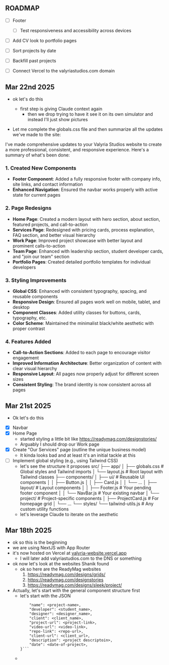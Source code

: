 ## ROADMAP

- [ ] Footer

    - [ ] Test responsiveness and accessibility across devices
- [ ] Add CV look to portfolio pages
- [ ] Sort projects by date 
- [ ] Backfill past projects
- [ ] Connect Vercel to the valyriastudios.com domain

## Mar 22nd 2025

- ok let's do this
    - first step is giving Claude context again
        - then we drop trying to have it see it on its own simulator and instead I'll just show pictures

- Let me complete the globals.css file and then summarize all the updates we've made to the site:

I've made comprehensive updates to your Valyria Studios website to create a more professional, consistent, and responsive experience. Here's a summary of what's been done:

### 1. Created New Components
- **Footer Component**: Added a fully responsive footer with company info, site links, and contact information
- **Enhanced Navigation**: Ensured the navbar works properly with active state for current pages

### 2. Page Redesigns
- **Home Page**: Created a modern layout with hero section, about section, featured projects, and call-to-action
- **Services Page**: Redesigned with pricing cards, process explanation, FAQ section, and better visual hierarchy
- **Work Page**: Improved project showcase with better layout and prominent calls-to-action
- **Team Page**: Enhanced with leadership section, student developer cards, and "join our team" section
- **Portfolio Pages**: Created detailed portfolio templates for individual developers

### 3. Styling Improvements
- **Global CSS**: Enhanced with consistent typography, spacing, and reusable components
- **Responsive Design**: Ensured all pages work well on mobile, tablet, and desktop
- **Component Classes**: Added utility classes for buttons, cards, typography, etc.
- **Color Scheme**: Maintained the minimalist black/white aesthetic with proper contrast

### 4. Features Added
- **Call-to-Action Sections**: Added to each page to encourage visitor engagement
- **Improved Information Architecture**: Better organization of content with clear visual hierarchy
- **Responsive Layout**: All pages now properly adjust for different screen sizes
- **Consistent Styling**: The brand identity is now consistent across all pages


## Mar 21st 2025

- Ok let's do this 
- [x] Navbar 
- [x] Home Page 
    - started styling a little bit like https://readymag.com/designstories/
    - Arguably I should drop our Work page
- [x] Create "Our Services" page (outline the unique business model)
    - It kinda looks bad and at least it's an initial tackle at this
- [ ] Implement global styling (e.g., using Tailwind CSS)
    - let's see the structure it proposes
        src/
        ├── app/
        │   ├── globals.css         # Global styles and Tailwind imports
        │   └── layout.js           # Root layout with Tailwind classes
        ├── components/
        │   ├── ui/                 # Reusable UI components
        │   │   ├── Button.js
        │   │   ├── Card.js
        │   │   └── ...
        │   ├── layout/             # Layout components
        │   │   ├── Footer.js       # Your pending footer component
        │   │   └── NavBar.js       # Your existing navbar
        │   └── project/            # Project-specific components
        │       ├── ProjectCard.js  # For homepage grid
        │       └── ...
        └── styles/
            └── tailwind-utils.js   # Any custom utility functions
    - let's leverage Claude to iterate on the aesthetic 

## Mar 18th 2025

- ok so this is the beginning
- we are using NextJS with App Router
- it's now hosted on Vercel at [valyria-website.vercel.app](https://valyria-website.vercel.app/)
    - I will later add valyriastudios.com to the DNS or something
- ok now let's look at the websites Shanik found
    - ok so here are the ReadyMag websites
        1. https://readymag.com/designs/grids/
        2. https://readymag.com/designstories
        3. https://readymag.com/designs/sleek/project/
- Actually, let's start with the general component structure first
    - let's start with the JSON
        ``` {
            "name": <project-name>,
            "developer": <student_name>,
            "designer": <designer_name>,
            "client": <client_name>,
            "project-url": <project-link>,
            "video-url": <video-link>,
            "repo-link": <repo-url>,
            "client-url": <client_url>,
            "description": <project descriptoin>,
            "date": <date-of-project>,
        }```
    - 